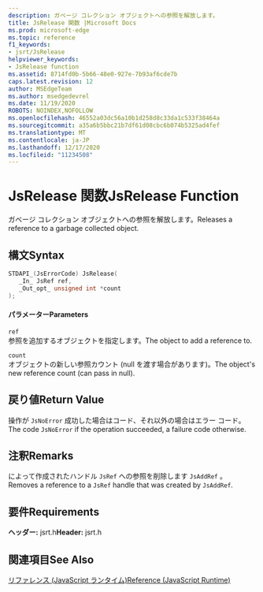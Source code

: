 ```yaml
---
description: ガベージ コレクション オブジェクトへの参照を解放します。
title: JsRelease 関数 |Microsoft Docs
ms.prod: microsoft-edge
ms.topic: reference
f1_keywords:
- jsrt/JsRelease
helpviewer_keywords:
- JsRelease function
ms.assetid: 8714fd0b-5b66-48e0-927e-7b93af6cde7b
caps.latest.revision: 12
author: MSEdgeTeam
ms.author: msedgedevrel
ms.date: 11/19/2020
ROBOTS: NOINDEX,NOFOLLOW
ms.openlocfilehash: 46552a03dc56a10b1d258d8c33da1c533f38464a
ms.sourcegitcommit: a35a6b5bbc21b7df61d08cbc6b074b5325ad4fef
ms.translationtype: MT
ms.contentlocale: ja-JP
ms.lasthandoff: 12/17/2020
ms.locfileid: "11234508"
---
```

# <span data-ttu-id="6734e-103">JsRelease 関数</span><span class="sxs-lookup"><span data-stu-id="6734e-103">JsRelease Function</span></span>

<span data-ttu-id="6734e-104">ガベージ コレクション オブジェクトへの参照を解放します。</span><span class="sxs-lookup"><span data-stu-id="6734e-104">Releases a reference to a garbage collected object.</span></span>  
  
## <span data-ttu-id="6734e-105">構文</span><span class="sxs-lookup"><span data-stu-id="6734e-105">Syntax</span></span>  
  
```cpp  
STDAPI_(JsErrorCode) JsRelease(  
   _In_ JsRef ref,  
   _Out_opt_ unsigned int *count  
);  
```  
  
#### <span data-ttu-id="6734e-106">パラメーター</span><span class="sxs-lookup"><span data-stu-id="6734e-106">Parameters</span></span>  
 `ref`  
 <span data-ttu-id="6734e-107">参照を追加するオブジェクトを指定します。</span><span class="sxs-lookup"><span data-stu-id="6734e-107">The object to add a reference to.</span></span>  
  
 `count`  
 <span data-ttu-id="6734e-108">オブジェクトの新しい参照カウント (null を渡す場合があります)。</span><span class="sxs-lookup"><span data-stu-id="6734e-108">The object's new reference count (can pass in null).</span></span>  
  
## <span data-ttu-id="6734e-109">戻り値</span><span class="sxs-lookup"><span data-stu-id="6734e-109">Return Value</span></span>  
 <span data-ttu-id="6734e-110">操作が `JsNoError` 成功した場合はコード、それ以外の場合はエラー コード。</span><span class="sxs-lookup"><span data-stu-id="6734e-110">The code `JsNoError` if the operation succeeded, a failure code otherwise.</span></span>  
  
## <span data-ttu-id="6734e-111">注釈</span><span class="sxs-lookup"><span data-stu-id="6734e-111">Remarks</span></span>  
 <span data-ttu-id="6734e-112">によって作成されたハンドル `JsRef` への参照を削除します `JsAddRef` 。</span><span class="sxs-lookup"><span data-stu-id="6734e-112">Removes a reference to a `JsRef` handle that was created by `JsAddRef`.</span></span>  
  
## <span data-ttu-id="6734e-113">要件</span><span class="sxs-lookup"><span data-stu-id="6734e-113">Requirements</span></span>  
 <span data-ttu-id="6734e-114">**ヘッダー:** jsrt.h</span><span class="sxs-lookup"><span data-stu-id="6734e-114">**Header:** jsrt.h</span></span>  
  
## <span data-ttu-id="6734e-115">関連項目</span><span class="sxs-lookup"><span data-stu-id="6734e-115">See Also</span></span>  
 [<span data-ttu-id="6734e-116">リファレンス (JavaScript ランタイム)</span><span class="sxs-lookup"><span data-stu-id="6734e-116">Reference (JavaScript Runtime)</span></span>](../chakra-hosting/reference-javascript-runtime.md)

